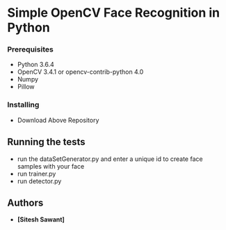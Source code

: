 # Simple OpenCV Face Recognition in Python


### Prerequisites
* Python 3.6.4
* OpenCV 3.4.1 or opencv-contrib-python 4.0
* Numpy
* Pillow

### Installing

* Download Above Repository 

## Running the tests

* run the dataSetGenerator.py and enter a unique id to create face samples with your face
* run trainer.py
* run detector.py

## Authors

* **[Sitesh Sawant]**

